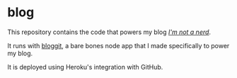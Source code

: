 # blog
This repository contains the code that powers my blog *[I'm not a nerd](http://imnotanerd.herokuapp.com)*.

It runs with [bloggit](http://github.com/subiabre/bloggit), a bare bones node app that I made specifically to power my blog.

It is deployed using Heroku's integration with GitHub.
